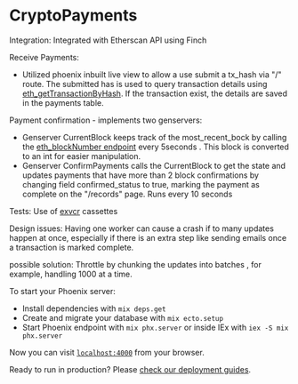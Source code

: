 # CryptoPayments

Integration:
  Integrated with Etherscan API using Finch
 
Receive Payments:
  * Utilized phoenix inbuilt live view to allow a use submit a tx_hash via "/" route. The submitted has is used to query transaction details using [eth_getTransactionByHash](https://docs.etherscan.io/api-endpoints/geth-parity-proxy#eth_gettransactionbyhash). If the transaction exist, the details are saved in the payments table.



Payment confirmation - implements two genservers:
   * Genserver CurrentBlock keeps track of the most_recent_bock by calling the [eth_blockNumber endpoint](https://docs.etherscan.io/api-endpoints/geth-parity-proxy#eth_blocknumber) every 5seconds . This block is converted to an int for easier manipulation.
   * Genserver ConfirmPayments calls the CurrentBlock to get the state and updates payments that have more than 2 block confirmations by changing field confirmed_status to true, marking the payment as complete on the  "/records" page. Runs every 10 seconds

Tests:
Use of [exvcr](https://github.com/parroty/exvcr) cassettes

Design issues:
 Having one worker can cause a crash if to many updates happen at once, especially if there is an extra step like sending emails once a transaction is marked complete.
 
 possible solution:
 Throttle by chunking the updates into batches , for example, handling 1000 at a time.



To start your Phoenix server:

  * Install dependencies with `mix deps.get`
  * Create and migrate your database with `mix ecto.setup`
  * Start Phoenix endpoint with `mix phx.server` or inside IEx with `iex -S mix phx.server`

Now you can visit [`localhost:4000`](http://localhost:4000) from your browser.

Ready to run in production? Please [check our deployment guides](https://hexdocs.pm/phoenix/deployment.html).

